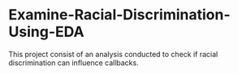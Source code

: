 # Examine-Racial-Discrimination-Using-EDA
This project consist of an analysis conducted to check if racial discrimination can influence callbacks.
